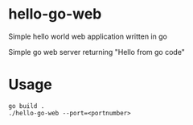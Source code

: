 # hello-go-web
Simple hello world web application written in go

Simple go web server returning "Hello from go code"

# Usage
```
go build .
./hello-go-web --port=<portnumber>
```




